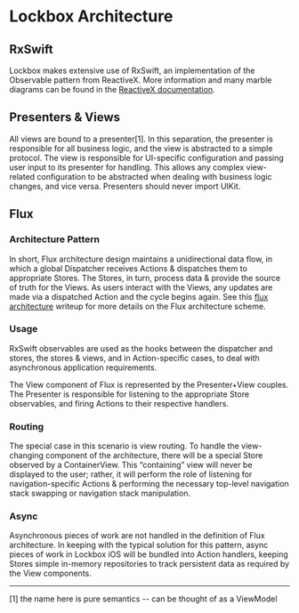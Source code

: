 # Lockbox Architecture

## RxSwift

Lockbox makes extensive use of RxSwift, an implementation of the Observable pattern from ReactiveX. More information and many marble diagrams can be found in the [ReactiveX documentation](http://reactivex.io/).

## Presenters & Views

All views are bound to a presenter[1]. In this separation, the presenter is responsible for all business logic, and the view is abstracted to a simple protocol. The view is responsible for UI-specific configuration and passing user input to its presenter for handling. This allows any complex view-related configuration to be abstracted when dealing with business logic changes, and vice versa. Presenters should never import UIKit.

## Flux

### Architecture Pattern

In short, Flux architecture design maintains a unidirectional data flow, in which a global Dispatcher receives Actions & dispatches them to appropriate Stores. The Stores, in turn, process data & provide the source of truth for the Views. As users interact with the Views, any updates are made via a dispatched Action and the cycle begins again. See this [flux architecture](https://facebook.github.io/flux/docs/overview.html) writeup for more details on the Flux architecture scheme.

### Usage

RxSwift observables are used as the hooks between the dispatcher and stores, the stores & views, and in Action-specific cases, to deal with asynchronous application requirements.

The View component of Flux is represented by the Presenter+View couples. The Presenter is responsible for listening to the appropriate Store observables, and firing Actions to their respective handlers.

### Routing

The special case in this scenario is view routing. To handle the view-changing component of the architecture, there will be a special Store observed by a ContainerView. This “containing” view will never be displayed to the user; rather, it will perform the role of listening for navigation-specific Actions & performing the necessary top-level navigation stack swapping or navigation stack manipulation.

### Async

Asynchronous pieces of work are not handled in the definition of Flux architecture. In keeping with the typical solution for this pattern, async pieces of work in Lockbox iOS will be bundled into Action handlers, keeping Stores simple in-memory repositories to track persistent data as required by the View components.

---

[1] the name here is pure semantics -- can be thought of as a ViewModel
